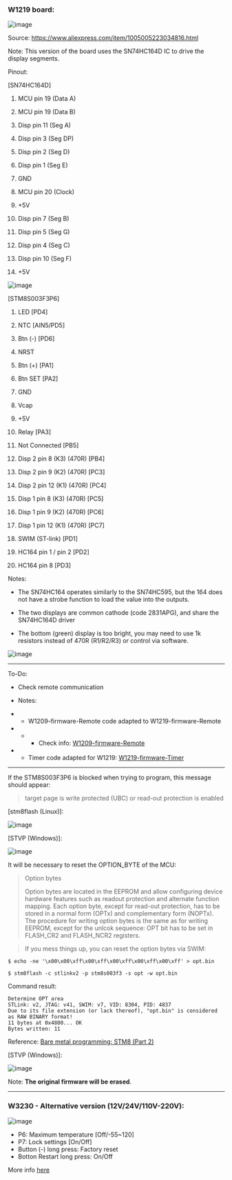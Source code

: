### W1219 board:

![image](https://raw.githubusercontent.com/rtek1000/W1209-firmware-modified/master/W1219/W1219-firmware-Dual-display/Doc/Dual_display.jpg)

Source: https://www.aliexpress.com/item/1005005223034816.html

Note: This version of the board uses the SN74HC164D IC to drive the display segments.

Pinout:

[SN74HC164D]
1. MCU pin 19 (Data A)
2. MCU pin 19 (Data B)
3. Disp pin 11 (Seg A)
4. Disp pin 3 (Seg DP)
5. Disp pin 2 (Seg D)
6. Disp pin 1 (Seg E)
7. GND

8. MCU pin 20 (Clock)
9. +5V
10. Disp pin 7 (Seg B)
11. Disp pin 5 (Seg G)
12. Disp pin 4 (Seg C)
13. Disp pin 10 (Seg F)
14. +5V

![image](https://raw.githubusercontent.com/rtek1000/W1209-firmware-modified/master/W1219/W1219-firmware-Dual-display/Doc/SN74HC164D.png)


[STM8S003F3P6]
1. LED [PD4]
2. NTC [AIN5/PD5]
3. Btn (-) [PD6]
4. NRST
5. Btn (+) [PA1]
6. Btn SET [PA2]
7. GND
8. Vcap
9. +5V
10. Relay [PA3]

11. Not Connected [PB5]
12. Disp 2 pin 8 (K3) (470R) [PB4]
13. Disp 2 pin 9 (K2) (470R) [PC3]
14. Disp 2 pin 12 (K1) (470R) [PC4]
15. Disp 1 pin 8 (K3) (470R) [PC5]
16. Disp 1 pin 9 (K2) (470R) [PC6]
17. Disp 1 pin 12 (K1) (470R) [PC7]
18. SWIM (ST-link) [PD1]
19. HC164 pin 1 / pin 2 [PD2]
20. HC164 pin 8 [PD3]

Notes:
- The SN74HC164 operates similarly to the SN74HC595, but the 164 does not have a strobe function to load the value into the outputs.

- The two displays are common cathode (code 2831APG), and share the SN74HC164D driver

- The bottom (green) display is too bright, you may need to use 1k resistors instead of 470R (R1/R2/R3) or control via software.


![image](https://raw.githubusercontent.com/rtek1000/W1209-firmware-modified/master/W1219/W1219-firmware-Dual-display/Doc/W1219_Displays.png)

----------

To-Do:
- Check remote communication

- Notes:
- - W1209-firmware-Remote code adapted to W1219-firmware-Remote
- - - Check info: [W1209-firmware-Remote](https://github.com/rtek1000/W1209-firmware-modified/tree/master/W1209/W1209-firmware-Remote) 
- - Timer code adapted for W1219: [W1219-firmware-Timer](https://github.com/rtek1000/W1209-firmware-modified/tree/master/W1219/W1219-firmware-Timer)

----------

If the STM8S003F3P6 is blocked when trying to program, this message should appear:

> target page is write protected (UBC) or read-out protection is enabled

[stm8flash (Linux)]:

![image](https://raw.githubusercontent.com/rtek1000/W1209-firmware-modified/master/W1209/W1209-firmware-Timer/Doc/MCU_write_protected.png)

[STVP (Windows)]:

![image](https://raw.githubusercontent.com/rtek1000/W1209-firmware-modified/master/W1209/W1209-firmware-Timer/Doc/Chip_protected.png)


It will be necessary to reset the OPTION_BYTE of the MCU:

>Option bytes
>
>Option bytes are located in the EEPROM and allow configuring device hardware features such as readout protection and alternate function mapping. Each option byte, except for read-out protection, has to be stored in a normal form (OPTx) and complementary form (NOPTx). The procedure for writing option bytes is the same as for writing EEPROM, except for the unlcok sequence: OPT bit has to be set in FLASH_CR2 and FLASH_NCR2 registers.

>If you mess things up, you can reset the option bytes via SWIM:

```$ echo -ne '\x00\x00\xff\x00\xff\x00\xff\x00\xff\x00\xff' > opt.bin```

```$ stm8flash -c stlinkv2 -p stm8s003f3 -s opt -w opt.bin```


Command result:
```
Determine OPT area
STLink: v2, JTAG: v41, SWIM: v7, VID: 8304, PID: 4837
Due to its file extension (or lack thereof), "opt.bin" is considered as RAW BINARY format!
11 bytes at 0x4800... OK
Bytes written: 11
```

Reference: [Bare metal programming: STM8 (Part 2) ](https://lujji.github.io/blog/bare-metal-programming-stm8-part2/)

[STVP (Windows)]:

![image](https://raw.githubusercontent.com/rtek1000/W1209-firmware-modified/master/W1209/W1209-firmware-Timer/Doc/Chip_unprotected.png)

Note: **The original firmware will be erased**.

----------

### W3230 - Alternative version (12V/24V/110V-220V):
![image](https://raw.githubusercontent.com/rtek1000/W1209-firmware-modified/master/W3220/W3230-firmware-Dual-display/Doc/W3230.png)

- P6: Maximum temperature [Off/-55~120]
- P7: Lock settings [On/Off]
- Button (-) long press: Factory reset
- Botton Restart long press: On/Off

More info [here](https://github.com/rtek1000/W1209-firmware-modified/tree/master/W3220/W3230-firmware-Dual-display)

